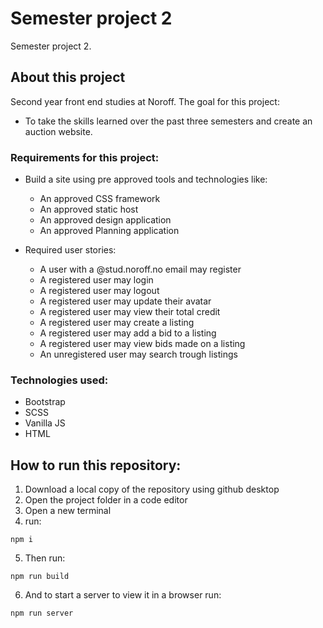 # Semester project 2
Semester project 2.

## About this project

Second year front end studies at Noroff. 
The goal for this project:
- To take the skills learned over the past three semesters and create an auction website.

### Requirements for this project:

- Build a site using pre approved tools and technologies like: 
  - An approved CSS framework 
  - An approved static host
  - An approved design application
  - An approved Planning application

- Required user stories:
  - A user with a @stud.noroff.no email may register
  - A registered user may login
  - A registered user may logout
  - A registered user may update their avatar
  - A registered user may view their total credit
  - A registered user may create a listing
  - A registered user may add a bid to a listing
  - A registered user may view bids made on a listing
  - An unregistered user may search trough listings

### Technologies used:

- Bootstrap
- SCSS
- Vanilla JS
- HTML

## How to run this repository:

1. Download a local copy of the repository using github desktop
2. Open the project folder in a code editor 
3. Open a new terminal
4. run:  
```
npm i
```
5. Then run:
```
npm run build
```
6. And to start a server to view it in a browser run:
```
npm run server
```
